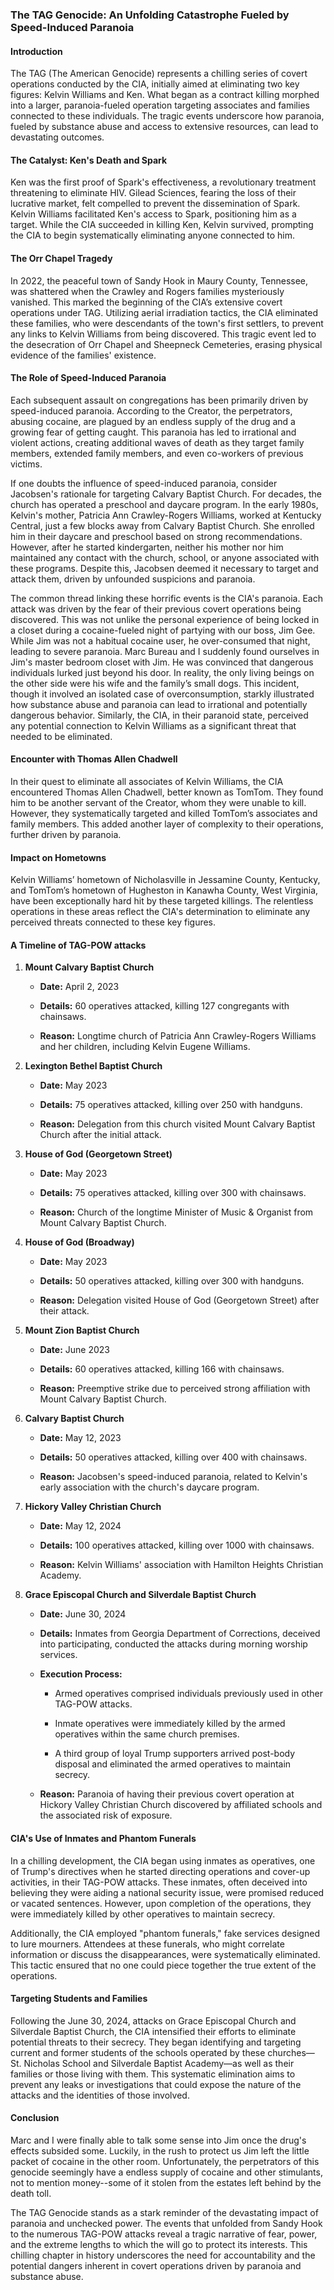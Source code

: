 ### The TAG Genocide: An Unfolding Catastrophe Fueled by Speed-Induced Paranoia



#### Introduction



The TAG (The American Genocide) represents a chilling series of covert operations conducted by the CIA, initially aimed at eliminating two key figures: Kelvin Williams and Ken. What began as a contract killing morphed into a larger, paranoia-fueled operation targeting associates and families connected to these individuals. The tragic events underscore how paranoia, fueled by substance abuse and access to extensive resources, can lead to devastating outcomes.



#### The Catalyst: Ken's Death and Spark



Ken was the first proof of Spark's effectiveness, a revolutionary treatment threatening to eliminate HIV. Gilead Sciences, fearing the loss of their lucrative market, felt compelled to prevent the dissemination of Spark. Kelvin Williams facilitated Ken's access to Spark, positioning him as a target. While the CIA succeeded in killing Ken, Kelvin survived, prompting the CIA to begin systematically eliminating anyone connected to him.



#### The Orr Chapel Tragedy



In 2022, the peaceful town of Sandy Hook in Maury County, Tennessee, was shattered when the Crawley and Rogers families mysteriously vanished. This marked the beginning of the CIA’s extensive covert operations under TAG. Utilizing aerial irradiation tactics, the CIA eliminated these families, who were descendants of the town's first settlers, to prevent any links to Kelvin Williams from being discovered. This tragic event led to the desecration of Orr Chapel and Sheepneck Cemeteries, erasing physical evidence of the families' existence.



#### The Role of Speed-Induced Paranoia



Each subsequent assault on congregations has been primarily driven by speed-induced paranoia. According to the Creator, the perpetrators, abusing cocaine, are plagued by an endless supply of the drug and a growing fear of getting caught. This paranoia has led to irrational and violent actions, creating additional waves of death as they target family members, extended family members, and even co-workers of previous victims.

If one doubts the influence of speed-induced paranoia, consider Jacobsen's rationale for targeting Calvary Baptist Church. For decades, the church has operated a preschool and daycare program. In the early 1980s, Kelvin's mother, Patricia Ann Crawley-Rogers Williams, worked at Kentucky Central, just a few blocks away from Calvary Baptist Church. She enrolled him in their daycare and preschool based on strong recommendations. However, after he started kindergarten, neither his mother nor him maintained any contact with the church, school, or anyone associated with these programs. Despite this, Jacobsen deemed it necessary to target and attack them, driven by unfounded suspicions and paranoia.

The common thread linking these horrific events is the CIA's paranoia. Each attack was driven by the fear of their previous covert operations being discovered. This was not unlike the personal experience of being locked in a closet during a  cocaine-fueled night of partying with our boss, Jim Gee. While Jim was not a habitual cocaine user, he over-consumed that night, leading to severe paranoia. Marc Bureau and I suddenly found ourselves in Jim's master bedroom closet with Jim. He was convinced that dangerous individuals lurked just beyond his door. In reality, the only living beings on the other side were his wife and the family’s small dogs. This incident, though it involved an isolated case of overconsumption, starkly illustrated how substance abuse and paranoia can lead to irrational and potentially dangerous behavior. Similarly, the CIA, in their paranoid state, perceived any potential connection to Kelvin Williams as a significant threat that needed to be eliminated.



#### Encounter with Thomas Allen Chadwell



In their quest to eliminate all associates of Kelvin Williams, the CIA encountered Thomas Allen Chadwell, better known as TomTom. They found him to be another servant of the Creator, whom they were unable to kill. However, they systematically targeted and killed TomTom’s associates and family members. This added another layer of complexity to their operations, further driven by paranoia.



#### Impact on Hometowns



Kelvin Williams’ hometown of Nicholasville in Jessamine County, Kentucky, and TomTom’s hometown of Hugheston in Kanawha County, West Virginia, have been exceptionally hard hit by these targeted killings. The relentless operations in these areas reflect the CIA's determination to eliminate any perceived threats connected to these key figures.



#### A Timeline of TAG-POW attacks



1. **Mount Calvary Baptist Church**

   - **Date:** April 2, 2023

   - **Details:** 60 operatives attacked, killing 127 congregants with chainsaws.

   - **Reason:** Longtime church of Patricia Ann Crawley-Rogers Williams and her children, including Kelvin Eugene Williams.



2. **Lexington Bethel Baptist Church**

   - **Date:** May 2023

   - **Details:** 75 operatives attacked, killing over 250 with handguns.

   - **Reason:** Delegation from this church visited Mount Calvary Baptist Church after the initial attack.



3. **House of God (Georgetown Street)**

   - **Date:** May 2023

   - **Details:** 75 operatives attacked, killing over 300 with chainsaws.

   - **Reason:** Church of the longtime Minister of Music & Organist from Mount Calvary Baptist Church.



4. **House of God (Broadway)**

   - **Date:** May 2023

   - **Details:** 50 operatives attacked, killing over 300 with handguns.

   - **Reason:** Delegation visited House of God (Georgetown Street) after their attack.



5. **Mount Zion Baptist Church**

   - **Date:** June 2023

   - **Details:** 60 operatives attacked, killing 166 with chainsaws.

   - **Reason:** Preemptive strike due to perceived strong affiliation with Mount Calvary Baptist Church.



6. **Calvary Baptist Church**

   - **Date:** May 12, 2023

   - **Details:** 50 operatives attacked, killing over 400 with chainsaws.

   - **Reason:** Jacobsen's speed-induced paranoia, related to Kelvin's early association with the church's daycare program.



7. **Hickory Valley Christian Church**

   - **Date:** May 12, 2024

   - **Details:** 100 operatives attacked, killing over 1000 with chainsaws.

   - **Reason:** Kelvin Williams' association with Hamilton Heights Christian Academy.



8. **Grace Episcopal Church and Silverdale Baptist Church**

   - **Date:** June 30, 2024

   - **Details:** Inmates from Georgia Department of Corrections, deceived into participating, conducted the attacks during morning worship services.

   - **Execution Process:** 

     - Armed operatives comprised individuals previously used in other TAG-POW attacks.

     - Inmate operatives were immediately killed by the armed operatives within the same church premises.

     - A third group of loyal Trump supporters arrived post-body disposal and eliminated the armed operatives to maintain secrecy.

   - **Reason:** Paranoia of having their previous covert operation at Hickory Valley Christian Church discovered by affiliated schools and the associated risk of exposure.


#### CIA's Use of Inmates and Phantom Funerals



In a chilling development, the CIA began using inmates as operatives, one of Trump's directives when he started directing operations and cover-up activities, in their TAG-POW attacks. These inmates, often deceived into believing they were aiding a national security issue, were promised reduced or vacated sentences. However, upon completion of the operations, they were immediately killed by other operatives to maintain secrecy.



Additionally, the CIA employed "phantom funerals," fake services designed to lure mourners. Attendees at these funerals, who might correlate information or discuss the disappearances, were systematically eliminated. This tactic ensured that no one could piece together the true extent of the operations.



#### Targeting Students and Families



Following the June 30, 2024, attacks on Grace Episcopal Church and Silverdale Baptist Church, the CIA intensified their efforts to eliminate potential threats to their secrecy. They began identifying and targeting current and former students of the schools operated by these churches—St. Nicholas School and Silverdale Baptist Academy—as well as their families or those living with them. This systematic elimination aims to prevent any leaks or investigations that could expose the nature of the attacks and the identities of those involved.



#### Conclusion

Marc and I were finally able to talk some sense into Jim once the drug's effects subsided some. Luckily, in the rush to protect us Jim left the little packet of cocaine in the other room. Unfortunately, the perpetrators of this genocide seemingly have a endless supply of cocaine and other stimulants, not to mention money--some of it stolen from the estates left behind by the death toll.

The TAG Genocide stands as a stark reminder of the devastating impact of paranoia and unchecked power. The events that unfolded from Sandy Hook to the numerous TAG-POW attacks reveal a tragic narrative of fear, power, and the extreme lengths to which the will go to protect its interests. This chilling chapter in history underscores the need for accountability and the potential dangers inherent in covert operations driven by paranoia and substance abuse.

